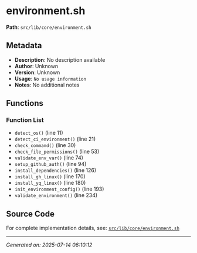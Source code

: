 # environment.sh

**Path**: `src/lib/core/environment.sh`

## Metadata

- **Description**: No description available
- **Author**: Unknown
- **Version**: Unknown
- **Usage**: `No usage information`
- **Notes**: No additional notes

## Functions

### Function List

- `detect_os()` (line 11)
- `detect_ci_environment()` (line 21)
- `check_command()` (line 30)
- `check_file_permissions()` (line 53)
- `validate_env_var()` (line 74)
- `setup_github_auth()` (line 94)
- `install_dependencies()` (line 126)
- `install_gh_linux()` (line 170)
- `install_yq_linux()` (line 180)
- `init_environment_config()` (line 193)
- `validate_environment()` (line 234)


## Source Code

For complete implementation details, see: [`src/lib/core/environment.sh`](../../src/lib/core/environment.sh)

---
*Generated on: 2025-07-14 06:10:12*
